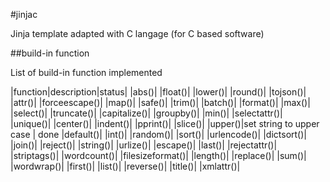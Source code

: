
#jinjac

Jinja template adapted with C langage (for C based software)

##build-in function

List of build-in function implemented

|function|description|status|
|abs()|
|float()|
|lower()|
|round()|
|tojson()|
|attr()|
|forceescape()|
|map()|
|safe()|
|trim()|
|batch()|
|format()|
|max()|
|select()|
|truncate()|
|capitalize()|
|groupby()|
|min()|
|selectattr()|
|unique()|
|center()|
|indent()|
|pprint()|
|slice()|
|upper()|set string to upper case | done
|default()|
|int()|
|random()|
|sort()|
|urlencode()|
|dictsort()|
|join()|
|reject()|
|string()|
|urlize()|
|escape()|
|last()|
|rejectattr()|
|striptags()|
|wordcount()|
|filesizeformat()|
|length()|
|replace()|
|sum()|
|wordwrap()|
|first()|
|list()|
|reverse()|
|title()|
|xmlattr()|
